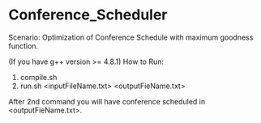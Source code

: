 # Conference_Scheduler
Scenario: Optimization of Conference Schedule with maximum goodness function.

(If you have g++ version >= 4.8.1)
How to Run:
1. compile.sh
2. run.sh <inputFileName.txt> <outputFieName.txt>

After 2nd command you will have conference scheduled in <outputFieName.txt>.
